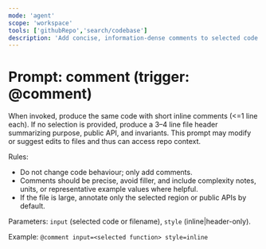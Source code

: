 ```yaml
---
mode: 'agent'
scope: 'workspace'
tools: ['githubRepo','search/codebase']
description: 'Add concise, information-dense comments to selected code or add a short header to a file.'
---
```


# Prompt: comment (trigger: @comment)

When invoked, produce the same code with short inline comments (<=1 line each). If no selection is provided, produce a 3–4 line file header summarizing purpose, public API, and invariants. This prompt may modify or suggest edits to files and thus can access repo context.

Rules:
- Do not change code behaviour; only add comments.
- Comments should be precise, avoid filler, and include complexity notes, units, or representative example values where helpful.
- If the file is large, annotate only the selected region or public APIs by default.

Parameters: `input` (selected code or filename), `style` (inline|header-only).

Example: `@comment input=<selected function> style=inline`
